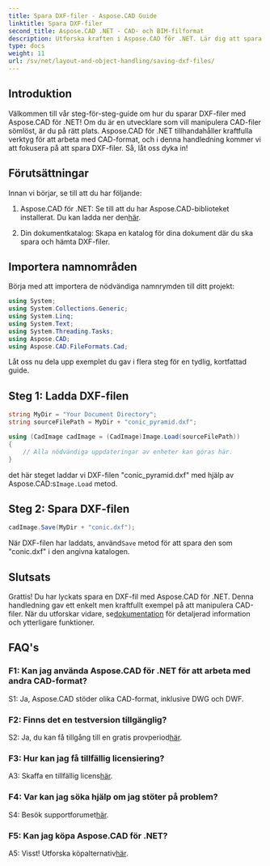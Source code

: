 ```yaml
---
title: Spara DXF-filer - Aspose.CAD Guide
linktitle: Spara DXF-filer
second_title: Aspose.CAD .NET - CAD- och BIM-filformat
description: Utforska kraften i Aspose.CAD för .NET. Lär dig att spara DXF-filer utan ansträngning med vår steg-för-steg-guide.
type: docs
weight: 11
url: /sv/net/layout-and-object-handling/saving-dxf-files/
---
```

## Introduktion

Välkommen till vår steg-för-steg-guide om hur du sparar DXF-filer med Aspose.CAD för .NET! Om du är en utvecklare som vill manipulera CAD-filer sömlöst, är du på rätt plats. Aspose.CAD för .NET tillhandahåller kraftfulla verktyg för att arbeta med CAD-format, och i denna handledning kommer vi att fokusera på att spara DXF-filer. Så, låt oss dyka in!

## Förutsättningar

Innan vi börjar, se till att du har följande:

1.  Aspose.CAD för .NET: Se till att du har Aspose.CAD-biblioteket installerat. Du kan ladda ner den[här](https://releases.aspose.com/cad/net/).

2. Din dokumentkatalog: Skapa en katalog för dina dokument där du ska spara och hämta DXF-filer.

## Importera namnområden

Börja med att importera de nödvändiga namnrymden till ditt projekt:

```csharp
using System;
using System.Collections.Generic;
using System.Linq;
using System.Text;
using System.Threading.Tasks;
using Aspose.CAD;
using Aspose.CAD.FileFormats.Cad;
```

Låt oss nu dela upp exemplet du gav i flera steg för en tydlig, kortfattad guide.

## Steg 1: Ladda DXF-filen

```csharp
string MyDir = "Your Document Directory";
string sourceFilePath = MyDir + "conic_pyramid.dxf";

using (CadImage cadImage = (CadImage)Image.Load(sourceFilePath))
{
    // Alla nödvändiga uppdateringar av enheter kan göras här.
}
```

 det här steget laddar vi DXF-filen "conic_pyramid.dxf" med hjälp av Aspose.CAD:s`Image.Load` metod.

## Steg 2: Spara DXF-filen

```csharp
cadImage.Save(MyDir + "conic.dxf");
```

 När DXF-filen har laddats, använd`Save` metod för att spara den som "conic.dxf" i den angivna katalogen.

## Slutsats

 Grattis! Du har lyckats spara en DXF-fil med Aspose.CAD för .NET. Denna handledning gav ett enkelt men kraftfullt exempel på att manipulera CAD-filer. När du utforskar vidare, se[dokumentation](https://reference.aspose.com/cad/net/) för detaljerad information och ytterligare funktioner.

## FAQ's

### F1: Kan jag använda Aspose.CAD för .NET för att arbeta med andra CAD-format?

S1: Ja, Aspose.CAD stöder olika CAD-format, inklusive DWG och DWF.

### F2: Finns det en testversion tillgänglig?

 S2: Ja, du kan få tillgång till en gratis provperiod[här](https://releases.aspose.com/).

### F3: Hur kan jag få tillfällig licensiering?

 A3: Skaffa en tillfällig licens[här](https://purchase.aspose.com/temporary-license/).

### F4: Var kan jag söka hjälp om jag stöter på problem?

 S4: Besök supportforumet[här](https://forum.aspose.com/c/cad/19).

### F5: Kan jag köpa Aspose.CAD för .NET?

 A5: Visst! Utforska köpalternativ[här](https://purchase.aspose.com/buy).